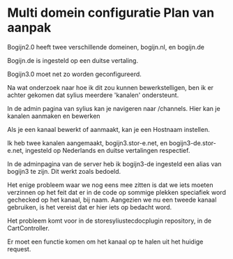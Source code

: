 # Multi domein configuratie Plan van aanpak

Bogijn2.0 heeft twee verschillende domeinen, bogijn.nl, en bogijn.de

Bogijn.de is ingesteld op een duitse vertaling.

Bogijn3.0 moet net zo worden geconfigureerd.

Na wat onderzoek naar hoe ik dit zou kunnen bewerkstelligen, ben ik er achter gekomen dat sylius meerdere 'kanalen' ondersteunt.

In de admin pagina van sylius kan je navigeren naar /channels. Hier kan je kanalen aanmaken en bewerken

Als je een kanaal bewerkt of aanmaakt, kan je een Hostnaam instellen.

Ik heb twee kanalen aangemaakt, bogijn3.stor-e.net, en bogijn3-de.stor-e.net, ingesteld op Nederlands en duitse vertalingen respectief.

In de adminpagina van de server heb ik bogijn3-de ingesteld een alias van bogijn3 te zijn. Dit werkt zoals bedoeld.

Het enige probleem waar we nog eens mee zitten is dat we iets moeten verzinnen op het feit dat er in de code op sommige plekken speciafiek word gechecked op het kanaal, bij naam. Aangezien we nu een tweede kanaal gebruiken, is het vereist dat er hier iets op bedacht word.

Het probleem komt voor in de storesyliustecdocplugin repository, in de CartController.

Er moet een functie komen om het kanaal op te halen uit het huidige request.